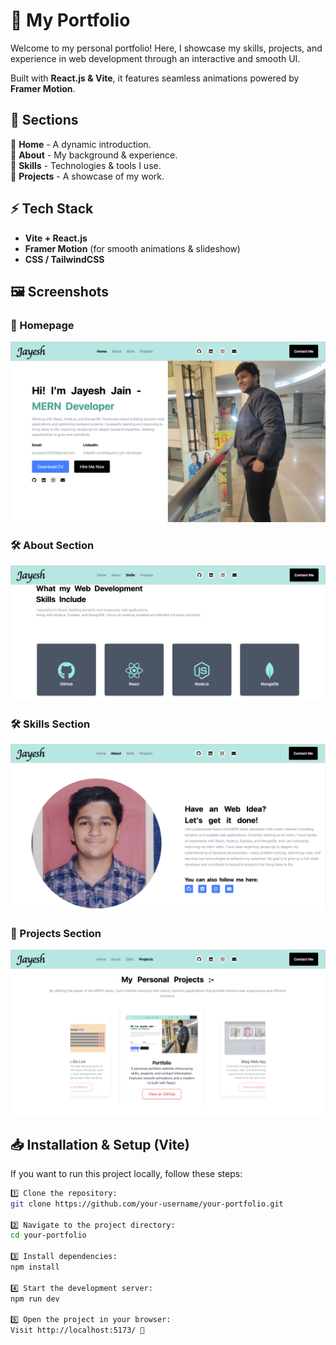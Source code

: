 # 🚀 My Portfolio

Welcome to my personal portfolio! Here, I showcase my skills, projects, and experience in web development through an interactive and smooth UI.

Built with **React.js & Vite**, it features seamless animations powered by **Framer Motion**.

## 📌 Sections

🔹 **Home** - A dynamic introduction.  
🔹 **About** - My background & experience.  
🔹 **Skills** - Technologies & tools I use.  
🔹 **Projects** - A showcase of my work.

## ⚡ Tech Stack

- **Vite + React.js**
- **Framer Motion** (for smooth animations & slideshow)
- **CSS / TailwindCSS**

## 🖼️ Screenshots

### 🎨 Homepage

![Homepage](/public/images/home.png)

### 🛠 About Section

![Skills](/public/images/skills.png)

### 🛠 Skills Section

![About](/public/images/about.png)

### 📂 Projects Section

![Projects](/public/images/projects.png)

## 📥 Installation & Setup (Vite)

If you want to run this project locally, follow these steps:

```bash
1️⃣ Clone the repository:
git clone https://github.com/your-username/your-portfolio.git

2️⃣ Navigate to the project directory:
cd your-portfolio

3️⃣ Install dependencies:
npm install

4️⃣ Start the development server:
npm run dev

5️⃣ Open the project in your browser:
Visit http://localhost:5173/ 🚀







```
